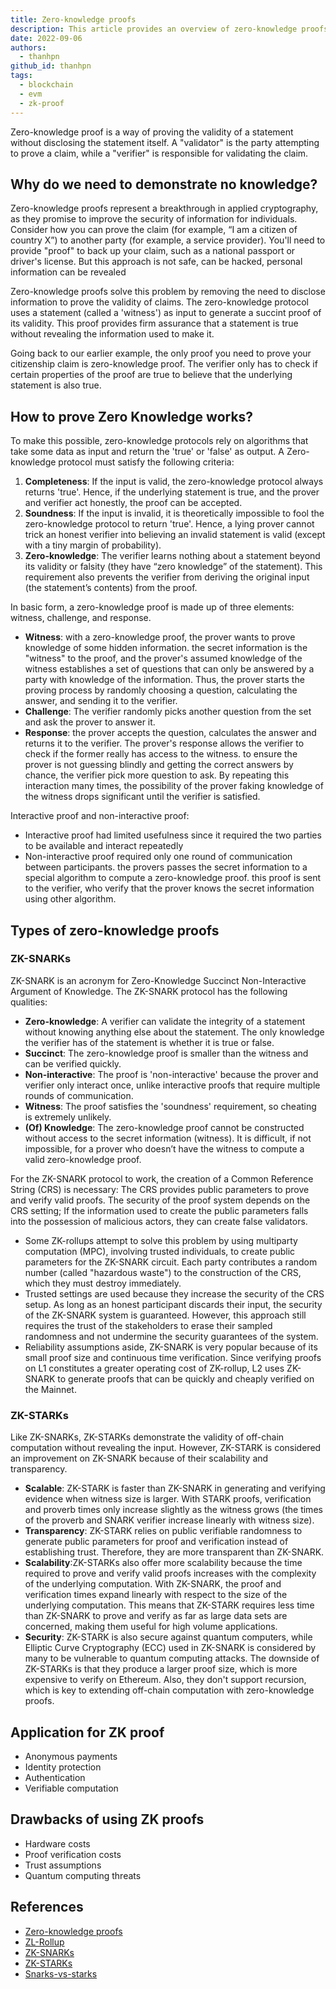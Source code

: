 ```yaml
---
title: Zero-knowledge proofs
description: This article provides an overview of zero-knowledge proofs in blockchain technology, including their definition, how they work, and their advantages.
date: 2022-09-06
authors:
  - thanhpn
github_id: thanhpn
tags:
  - blockchain
  - evm
  - zk-proof
---
```


Zero-knowledge proof is a way of proving the validity of a statement without disclosing the statement itself. A "validator" is the party attempting to prove a claim, while a "verifier" is responsible for validating the claim.

## Why do we need to demonstrate no knowledge?

Zero-knowledge proofs represent a breakthrough in applied cryptography, as they promise to improve the security of information for individuals. Consider how you can prove the claim (for example, “I am a citizen of country X”) to another party (for example, a service provider). You'll need to provide "proof" to back up your claim, such as a national passport or driver's license. But this approach is not safe, can be hacked, personal information can be revealed

Zero-knowledge proofs solve this problem by removing the need to disclose information to prove the validity of claims. The zero-knowledge protocol uses a statement (called a 'witness') as input to generate a succint proof of its validity. This proof provides firm assurance that a statement is true without revealing the information used to make it.

Going back to our earlier example, the only proof you need to prove your citizenship claim is zero-knowledge proof. The verifier only has to check if certain properties of the proof are true to believe that the underlying statement is also true.

## How to prove Zero Knowledge works?

To make this possible, zero-knowledge protocols rely on algorithms that take some data as input and return the 'true' or 'false' as output. A Zero-knowledge protocol must satisfy the following criteria:

1. **Completeness**: If the input is valid, the zero-knowledge protocol always returns 'true'. Hence, if the underlying statement is true, and the prover and verifier act honestly, the proof can be accepted.
2. **Soundness**: If the input is invalid, it is theoretically impossible to fool the zero-knowledge protocol to return 'true'. Hence, a lying prover cannot trick an honest verifier into believing an invalid statement is valid (except with a tiny margin of probability).
3. **Zero-knowledge**: The verifier learns nothing about a statement beyond its validity or falsity (they have “zero knowledge” of the statement). This requirement also prevents the verifier from deriving the original input (the statement’s contents) from the proof.

In basic form, a zero-knowledge proof is made up of three elements: witness, challenge, and response.

- **Witness**: with a zero-knowledge proof, the prover wants to prove knowledge of some hidden information. the secret information is the "witness" to the proof, and the prover's assumed knowledge of the witness establishes a set of questions that can only be answered by a party with knowledge of the information. Thus, the prover starts the proving process by randomly choosing a question, calculating the answer, and sending it to the verifier.
- **Challenge**: The verifier randomly picks another question from the set and ask the prover to answer it.
- **Response**: the prover accepts the question, calculates the answer and returns it to the verifier. The prover's response allows the verifier to check if the former really has access to the witness. to ensure the prover is not guessing blindly and getting the correct answers by chance, the verifier pick more question to ask. By repeating this interaction many times, the possibility of the prover faking knowledge of the witness drops significant until the verifier is satisfied.

Interactive proof and non-interactive proof:

- Interactive proof had limited usefulness since it required the two parties to be available and interact repeatedly
- Non-interactive proof required only one round of communication between participants. the provers passes the secret information to a special algorithm to compute a zero-knowledge proof. this proof is sent to the verifier, who verify that the prover knows the secret information using other algorithm.

## Types of zero-knowledge proofs

### ZK-SNARKs

ZK-SNARK is an acronym for Zero-Knowledge Succinct Non-Interactive Argument of Knowledge. The ZK-SNARK protocol has the following qualities:

- **Zero-knowledge**: A verifier can validate the integrity of a statement without knowing anything else about the statement. The only knowledge the verifier has of the statement is whether it is true or false.
- **Succinct**: The zero-knowledge proof is smaller than the witness and can be verified quickly.
- **Non-interactive**: The proof is 'non-interactive' because the prover and verifier only interact once, unlike interactive proofs that require multiple rounds of communication.
- **Witness**: The proof satisfies the 'soundness' requirement, so cheating is extremely unlikely.
- **(Of) Knowledge**: The zero-knowledge proof cannot be constructed without access to the secret information (witness). It is difficult, if not impossible, for a prover who doesn’t have the witness to compute a valid zero-knowledge proof.

For the ZK-SNARK protocol to work, the creation of a Common Reference String (CRS) is necessary: ​​The CRS provides public parameters to prove and verify valid proofs. The security of the proof system depends on the CRS setting; If the information used to create the public parameters falls into the possession of malicious actors, they can create false validators.

- Some ZK-rollups attempt to solve this problem by using multiparty computation (MPC), involving trusted individuals, to create public parameters for the ZK-SNARK circuit. Each party contributes a random number (called "hazardous waste") to the construction of the CRS, which they must destroy immediately.
- Trusted settings are used because they increase the security of the CRS setup. As long as an honest participant discards their input, the security of the ZK-SNARK system is guaranteed. However, this approach still requires the trust of the stakeholders to erase their sampled randomness and not undermine the security guarantees of the system.
- Reliability assumptions aside, ZK-SNARK is very popular because of its small proof size and continuous time verification. Since verifying proofs on L1 constitutes a greater operating cost of ZK-rollup, L2 uses ZK-SNARK to generate proofs that can be quickly and cheaply verified on the Mainnet.

### ZK-STARKs

Like ZK-SNARKs, ZK-STARKs demonstrate the validity of off-chain computation without revealing the input. However, ZK-STARK is considered an improvement on ZK-SNARK because of their scalability and transparency.

- **Scalable**: ZK-STARK is faster than ZK-SNARK in generating and verifying evidence when witness size is larger. With STARK proofs, verification and proverb times only increase slightly as the witness grows (the times of the proverb and SNARK verifier increase linearly with witness size).
- **Transparency**: ZK-STARK relies on public verifiable randomness to generate public parameters for proof and verification instead of establishing trust. Therefore, they are more transparent than ZK-SNARK.
- **Scalability**:ZK-STARKs also offer more scalability because the time required to prove and verify valid proofs increases with the complexity of the underlying computation. With ZK-SNARK, the proof and verification times expand linearly with respect to the size of the underlying computation. This means that ZK-STARK requires less time than ZK-SNARK to prove and verify as far as large data sets are concerned, making them useful for high volume applications.
- **Security**: ZK-STARK is also secure against quantum computers, while Elliptic Curve Cryptography (ECC) used in ZK-SNARK is considered by many to be vulnerable to quantum computing attacks. The downside of ZK-STARKs is that they produce a larger proof size, which is more expensive to verify on Ethereum. Also, they don't support recursion, which is key to extending off-chain computation with zero-knowledge proofs.

## Application for ZK proof

- Anonymous payments
- Identity protection
- Authentication
- Verifiable computation

## Drawbacks of using ZK proofs

- Hardware costs
- Proof verification costs
- Trust assumptions
- Quantum computing threats

## References

- [Zero-knowledge proofs](https://ethereum.org/en/zero-knowledge-proofs/)
- [ZL-Rollup](https://docs.ethhub.io/ethereum-roadmap/layer-2-scaling/zk-rollups/)
- [ZK-SNARKs](https://medium.com/coinmonks/zk-snarks-a-realistic-zero-knowledge-example-and-deep-dive-c5e6eaa7131c)
- [ZK-STARKs](https://medium.com/coinmonks/zk-starks-create-verifiable-trust-even-against-quantum-computers-dd9c6a2bb13d)
- [Snarks-vs-starks](https://www.alchemy.com/overviews/snarks-vs-starks)
